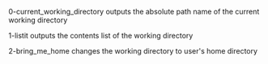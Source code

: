 0-current_working_directory outputs the absolute path name of the current working directory

1-listit outputs the contents list of the working directory

2-bring_me_home changes the working directory to user's home directory
